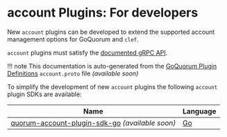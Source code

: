 # account Plugins: For developers

New `account` plugins can be developed to extend the supported account management options for GoQuorum and `clef`. 

`account` plugins must satisfy the [documented gRPC API](../interface).  

!!! note 
    This documentation is auto-generated from the [GoQuorum Plugin Definitions](https://www.github.com/jpmorganchase/quorum-plugin-definitions) `account.proto` file *(available soon)*

To simplify the development of new `account` plugins the following `account` plugin SDKs are available: 

| Name | Language |
| --- | --- | 
| [quorum-account-plugin-sdk-go](https://www.github.com/jpmorganchase/quorum-account-plugin-sdk-go) *(available soon)* | [Go](https://golang.org)
